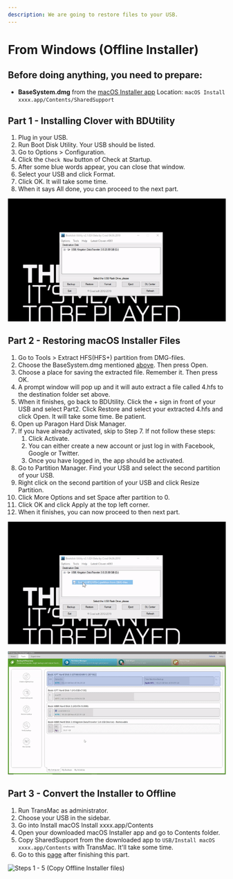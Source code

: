 ```yaml
---
description: We are going to restore files to your USB.
---
```


# From Windows \(Offline Installer\)

## Before doing anything, you need to prepare:

* **BaseSystem.dmg** from the [macOS Installer app](../../prerequisites/get-started/prerequisites.md#things-need-to-get-if-you-are-making-the-installer-in-windows) Location: `macOS Install xxxx.app/Contents/SharedSupport`

## Part 1 - Installing Clover with BDUtility

1. Plug in your USB.
2. Run Boot Disk Utility. Your USB should be listed.
3. Go to Options &gt; Configuration.
4. Click the `Check Now` button of Check at Startup.
5. After some blue words appear, you can close that window.
6. Select your USB and click Format.
7. Click OK. It will take some time.
8. When it says All done, you can proceed to the next part.

![Installing Clover](../../.gitbook/assets/ezgif-4-b59bb851e67a.gif)

## Part 2 - Restoring macOS Installer Files

1. Go to Tools &gt; Extract HFS\(HFS+\) partition from DMG-files.
2. Choose the BaseSystem.dmg mentioned [above](from-windows-direct-download.md#before-doing-anything-you-need-to-prepare). Then press Open.
3. Choose a place for saving the extracted file. Remember it. Then press OK.
4. A prompt window will pop up and it will auto extract a file called 4.hfs to the destination folder set above.
5. When it finishes, go back to BDUtility. Click the + sign in front of your USB and select Part2. Click Restore and select your extracted 4.hfs and click Open. It will take some time. Be patient.
6. Open up Paragon Hard Disk Manager.
7. If you have already activated, skip to Step 7. If not follow these steps:
   1. Click Activate.
   2. You can either create a new account or just log in with Facebook, Google or Twitter.
   3. Once you have logged in, the app should be activated.
8. Go to Partition Manager. Find your USB and select the second partition of your USB.
9. Right click on the second partition of your USB and click Resize Partition.
10. Click More Options and set Space after partition to 0.
11. Click OK and click Apply at the top left corner.
12. When it finishes, you can now proceed to then next part.

![Steps 1 - 5 \(Restoring installer files\)](../../.gitbook/assets/ezgif-4-c3057da32721.gif)

![Steps 8 - 11 \(Resizing volume\)](../../.gitbook/assets/ezgif-4-3f1d85748df0.gif)

## Part 3 - Convert the Installer to Offline

1. Run TransMac as administrator.
2. Choose your USB in the sidebar.
3. Go into Install macOS Install xxxx.app/Contents
4. Open your downloaded macOS Installer app and go to Contents folder.
5. Copy SharedSupport from the downloaded app to `USB/Install macOS xxxx.app/Contents` with TransMac. It'll take some time.
6. Go to this [page](../../clover-installtion/preparing-the-installer-part-3/configuring-clover-in-windows.md) after finishing this part.

![Steps 1 - 5 \(Copy Offline Installer files\)](../../.gitbook/assets/2019-06-16-22-29-_2.gif)

